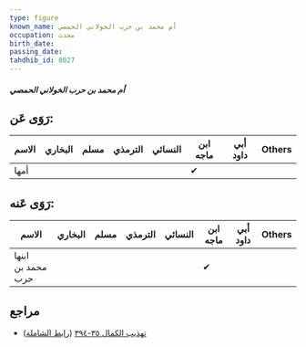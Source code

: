 ```yaml
---
type: figure
known_name: أم محمد بن حرب الخولاني الحمصي
occupation: محدث
birth_date:
passing_date:
tahdhib_id: 8027
---
```

##### أم محمد بن حرب الخولاني الحمصي

## رَوَى عَن:
| الاسم | البخاري | مسلم | الترمذي | النسائي | ابن ماجه | أبي داود | Others |
| ----- | ------- | ---- | ------- | ------- | -------- | -------- | ------ |
| أمها  |         |      |         |         | ✔        |          |        |
## رَوَى عَنه:
| الاسم             | البخاري | مسلم | الترمذي | النسائي | ابن ماجه | أبي داود | Others |
| ----------------- | ------- | ---- | ------- | ------- | -------- | -------- | ------ |
| ابنها محمد بن حرب |         |      |         |         | ✔        |          |        |
## مراجع
- [تهذيب الكمال ٣٥-٣٩٤](obsidian://open?vault=Tahdhib-al-Kamal&file=Figures/٨٠٢٧-أم%20محمد%20بن%20حرب%20الخولاني%20الحمصي) ([رابط الشاملة](https://shamela.ws/book/3722/18993))